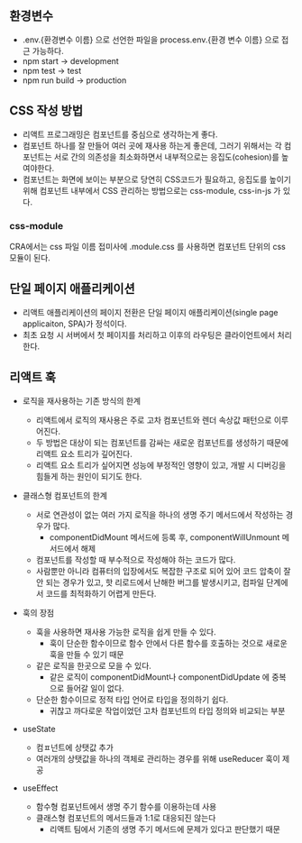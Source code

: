 ##  환경변수
- .env.{환경변수 이름} 으로 선언한 파일을 process.env.{환경 변수 이름} 으로 접근 가능하다.
- npm start -> development
- npm test -> test
- npm run build -> production

## CSS 작성 방법
- 리액트 프로그래밍은 컴포넌트를 중심으로 생각하는게 좋다.
- 컴포넌트 하나를 잘 만들어 여러 곳에 재사용 하는게 좋은데, 그러기 위해서는 각 컴포넌트는 서로 간의 의존성을 최소화하면서 내부적으로는 응집도(cohesion)를 높여야한다.
- 컴포넌트는 화면에 보이는 부분으로 당연히 CSS코드가 필요하고, 응집도를 높이기 위해 컴포넌트 내부에서 CSS 관리하는 방법으로는 css-module, css-in-js 가 있다.

### css-module
CRA에서는 css 파일 이름 접미사에 .module.css 를 사용하면 컴포넌트 단위의 css 모듈이 된다.

## 단일 페이지 애플리케이션
- 리액트 애플리케이션의 페이지 전환은 단일 페이지 애플리케이션(single page applicaiton, SPA)가 정석이다.
- 최초 요청 시 서버에서 첫 페이지를 처리하고 이후의 라우팅은 클라이언트에서 처리한다.

## 리액트 훅
- 로직을 재사용하는 기존 방식의 한계
  - 리액트에서 로직의 재사용은 주로 고차 컴포넌트와 렌더 속상값 패턴으로 이루어진다.
  - 두 방법은 대상이 되는 컴포넌트를 감싸는 새로운 컴포넌트를 생성하기 때문에 리액트 요소 트리가 깊어진다.
  - 리액트 요소 트리가 싶어지면 성능에 부정적인 영향이 있고, 개발 시 디버깅을 힘들게 하는 원인이 되기도 한다.

- 클래스형 컴포넌트의 한계
  - 서로 연관성이 없는 여러 가지 로직을 하나의 생명 주기 메서드에서 작성하는 경우가 많다.
    - componentDidMount 메서드에 등록 후, componentWillUnmount 메서드에서 해제
  - 컴포넌트를 작성할 때 부수적으로 작성해야 하는 코드가 많다.
  - 사람뿐만 아니라 컴퓨터의 입장에서도 복잡한 구조로 되어 있어 코드 압축이 잘 안 되는 경우가 있고, 핫 리로드에서 난해한 버그를 발생시키고, 컴파일 단계에서 코드를 최적화하기 어렵게 만든다.

- 훅의 장점
  - 훅을 사용하면 재사용 가능한 로직을 쉽게 만들 수 있다.
    - 훅이 단순한 함수이므로 함수 안에서 다른 함수를 호출하는 것으로 새로운 훅을 만들 수 있기 때문
  - 같은 로직을 한곳으로 모을 수 있다.
    - 같은 로직이 componentDidMount나 componentDidUpdate 에 중복으로 들어갈 일이 없다.
  - 단순한 함수이므로 정적 타입 언어로 타입을 정의하기 쉽다.
    - 귀찮고 까다로운 작업이었던 고차 컴포넌트의 타입 정의와 비교되는 부분

- useState 
  - 컴ㅍ넌트에 상탯값 추가
  - 여러개의 상탯값을 하나의 객체로 관리하는 경우를 위해 useReducer 훅이 제공
- useEffect
  - 함수형 컴포넌트에서 생명 주기 함수를 이용하는데 사용
  - 클래스형 컴포넌트의 메서드들과 1:1로 대응되진 않는다
    - 리액트 팀에서 기존의 생명 주기 메서드에 문제가 있다고 판단했기 때문